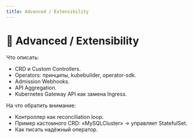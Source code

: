 ```yaml
---
title: Advanced / Extensibility
---
```


# 🧩 Advanced / Extensibility

Что описать:

*   CRD и Custom Controllers.
*   Operators: принципы, kubebuilder, operator-sdk.
*   Admission Webhooks.
*   API Aggregation.
*   Kubernetes Gateway API как замена Ingress.

На что обратить внимание:

*   Контроллер как reconciliation loop.
*   Пример кастомного CRD: «MySQLCluster» → управляет StatefulSet.
*   Как писать надёжный оператор.